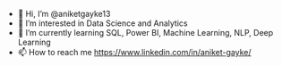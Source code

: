- 👋 Hi, I’m @aniketgayke13
- 👀 I’m interested in Data Science and Analytics
- 🌱 I’m currently learning SQL, Power BI, Machine Learning, NLP, Deep Learning
- 📫 How to reach me https://www.linkedin.com/in/aniket-gayke/

<!---
aniketgayke13/aniketgayke13 is a ✨ special ✨ repository because its `README.md` (this file) appears on your GitHub profile.
You can click the Preview link to take a look at your changes.
--->
